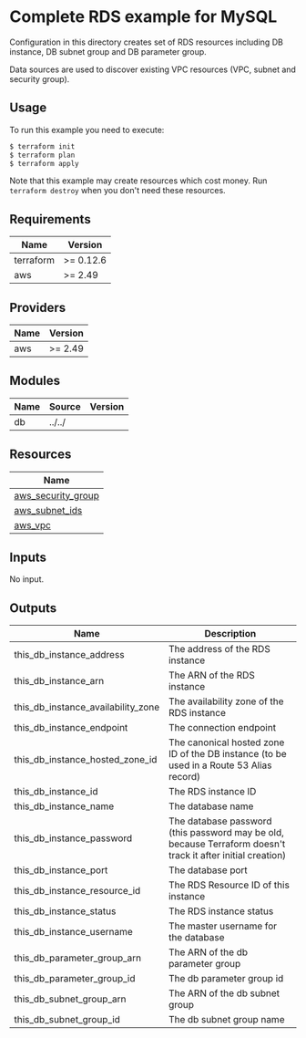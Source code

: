 # Complete RDS example for MySQL

Configuration in this directory creates set of RDS resources including DB instance, DB subnet group and DB parameter group.

Data sources are used to discover existing VPC resources (VPC, subnet and security group).

## Usage

To run this example you need to execute:

```bash
$ terraform init
$ terraform plan
$ terraform apply
```

Note that this example may create resources which cost money. Run `terraform destroy` when you don't need these resources.

<!-- BEGINNING OF PRE-COMMIT-TERRAFORM DOCS HOOK -->
## Requirements

| Name | Version |
|------|---------|
| terraform | >= 0.12.6 |
| aws | >= 2.49 |

## Providers

| Name | Version |
|------|---------|
| aws | >= 2.49 |

## Modules

| Name | Source | Version |
|------|--------|---------|
| db | ../../ |  |

## Resources

| Name |
|------|
| [aws_security_group](https://registry.terraform.io/providers/hashicorp/aws/2.49/docs/data-sources/security_group) |
| [aws_subnet_ids](https://registry.terraform.io/providers/hashicorp/aws/2.49/docs/data-sources/subnet_ids) |
| [aws_vpc](https://registry.terraform.io/providers/hashicorp/aws/2.49/docs/data-sources/vpc) |

## Inputs

No input.

## Outputs

| Name | Description |
|------|-------------|
| this\_db\_instance\_address | The address of the RDS instance |
| this\_db\_instance\_arn | The ARN of the RDS instance |
| this\_db\_instance\_availability\_zone | The availability zone of the RDS instance |
| this\_db\_instance\_endpoint | The connection endpoint |
| this\_db\_instance\_hosted\_zone\_id | The canonical hosted zone ID of the DB instance (to be used in a Route 53 Alias record) |
| this\_db\_instance\_id | The RDS instance ID |
| this\_db\_instance\_name | The database name |
| this\_db\_instance\_password | The database password (this password may be old, because Terraform doesn't track it after initial creation) |
| this\_db\_instance\_port | The database port |
| this\_db\_instance\_resource\_id | The RDS Resource ID of this instance |
| this\_db\_instance\_status | The RDS instance status |
| this\_db\_instance\_username | The master username for the database |
| this\_db\_parameter\_group\_arn | The ARN of the db parameter group |
| this\_db\_parameter\_group\_id | The db parameter group id |
| this\_db\_subnet\_group\_arn | The ARN of the db subnet group |
| this\_db\_subnet\_group\_id | The db subnet group name |
<!-- END OF PRE-COMMIT-TERRAFORM DOCS HOOK -->
